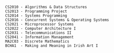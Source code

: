     CS2010 - Algorithms & Data Structures
    CS2013 - Programming Project
    CS2014 - Systems Programming
    CS2016 - Concurrent Systems & Operating Systems
    CS2021 - Microprocessor Systems
    CS2022 - Computer Architecture I
    CS2031 - Telecommunications II
    CS2041 - Information Management
    MA2C03 - Discrete Mathematics
    BCHA1  - Making and Meaning in Irish Art I
